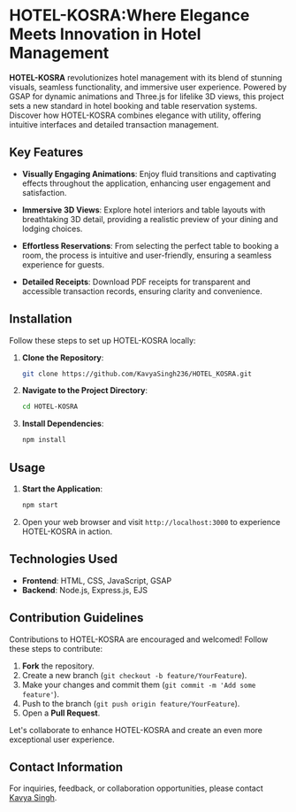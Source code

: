 # HOTEL-KOSRA:Where Elegance Meets Innovation in Hotel Management

**HOTEL-KOSRA** revolutionizes hotel management with its blend of stunning visuals, seamless functionality, and immersive user experience. Powered by GSAP for dynamic animations and Three.js for lifelike 3D views, this project sets a new standard in hotel booking and table reservation systems. Discover how HOTEL-KOSRA combines elegance with utility, offering intuitive interfaces and detailed transaction management.

## Key Features

- **Visually Engaging Animations**: Enjoy fluid transitions and captivating effects throughout the application, enhancing user engagement and satisfaction.

- **Immersive 3D Views**: Explore hotel interiors and table layouts with breathtaking 3D detail, providing a realistic preview of your dining and lodging choices.

- **Effortless Reservations**: From selecting the perfect table to booking a room, the process is intuitive and user-friendly, ensuring a seamless experience for guests.

- **Detailed Receipts**: Download PDF receipts for transparent and accessible transaction records, ensuring clarity and convenience.

## Installation

Follow these steps to set up HOTEL-KOSRA locally:

1. **Clone the Repository**:
    ```bash
    git clone https://github.com/KavyaSingh236/HOTEL_KOSRA.git
    ```

2. **Navigate to the Project Directory**:
    ```bash
    cd HOTEL-KOSRA
    ```

3. **Install Dependencies**:
    ```bash
    npm install
    ```

## Usage

1. **Start the Application**:
    ```bash
    npm start
    ```

2. Open your web browser and visit `http://localhost:3000` to experience HOTEL-KOSRA in action.

## Technologies Used

- **Frontend**: HTML, CSS, JavaScript, GSAP
- **Backend**: Node.js, Express.js, EJS

## Contribution Guidelines

Contributions to HOTEL-KOSRA are encouraged and welcomed! Follow these steps to contribute:

1. **Fork** the repository.
2. Create a new branch (`git checkout -b feature/YourFeature`).
3. Make your changes and commit them (`git commit -m 'Add some feature'`).
4. Push to the branch (`git push origin feature/YourFeature`).
5. Open a **Pull Request**.

Let's collaborate to enhance HOTEL-KOSRA and create an even more exceptional user experience.

## Contact Information

For inquiries, feedback, or collaboration opportunities, please contact [Kavya Singh](https://www.linkedin.com/in/kavya-singh-690888292/).

